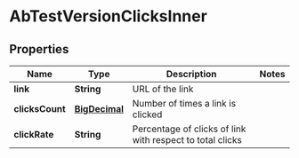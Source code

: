 
# AbTestVersionClicksInner

## Properties
Name | Type | Description | Notes
------------ | ------------- | ------------- | -------------
**link** | **String** | URL of the link | 
**clicksCount** | [**BigDecimal**](BigDecimal.md) | Number of times a link is clicked | 
**clickRate** | **String** | Percentage of clicks of link with respect to total clicks | 



